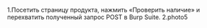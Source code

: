 1.Посетить страницу продукта, нажмить «Проверить наличие» и перехватить полученный запрос POST в Burp Suite.
2.photo5
